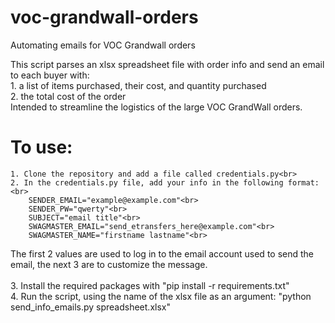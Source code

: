 # voc-grandwall-orders
Automating emails for VOC Grandwall orders

This script parses an xlsx spreadsheet file with order info and send an email to each buyer with:<br>
    1. a list of items purchased, their cost, and quantity purchased<br>
    2. the total cost of the order<br>
Intended to streamline the logistics of the large VOC GrandWall orders.<br>

# To use:<br>
    1. Clone the repository and add a file called credentials.py<br>
    2. In the credentials.py file, add your info in the following format:<br>
        SENDER_EMAIL="example@example.com"<br>
        SENDER_PW="qwerty"<br>
        SUBJECT="email title"<br>
        SWAGMASTER_EMAIL="send_etransfers_here@example.com"<br>
        SWAGMASTER_NAME="firstname lastname"<br>

The first 2 values are used to log in to the email account used to send the email, the next 3 are to customize the message.<br>
<br>
    3. Install the required packages with "pip install -r requirements.txt"<br>
    4. Run the script, using the name of the xlsx file as an argument: "python send_info_emails.py spreadsheet.xlsx" <br>


